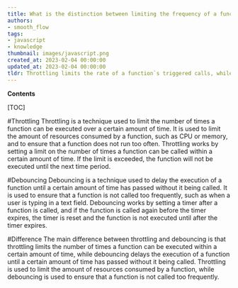 ```yaml
---
title: What is the distinction between limiting the frequency of a function's execution with throttling and delaying the execution of a function with debouncing?
authors:
- smooth_flow
tags:
- javascript
- knowledge
thumbnail: images/javascript.png
created_at: 2023-02-04 00:00:00
updated_at: 2023-02-04 00:00:00
tldr: Throttling limits the rate of a function`s triggered calls, while debouncing limits the rate of a function`s triggered calls to once after a certain period of time.
---
```


**Contents**

[TOC]

#Throttling
Throttling is a technique used to limit the number of times a function can be executed over a certain amount of time. It is used to limit the amount of resources consumed by a function, such as CPU or memory, and to ensure that a function does not run too often. Throttling works by setting a limit on the number of times a function can be called within a certain amount of time. If the limit is exceeded, the function will not be executed until the next time period.

#Debouncing
Debouncing is a technique used to delay the execution of a function until a certain amount of time has passed without it being called. It is used to ensure that a function is not called too frequently, such as when a user is typing in a text field. Debouncing works by setting a timer after a function is called, and if the function is called again before the timer expires, the timer is reset and the function is not executed until after the timer expires.

#Difference
The main difference between throttling and debouncing is that throttling limits the number of times a function can be executed within a certain amount of time, while debouncing delays the execution of a function until a certain amount of time has passed without it being called. Throttling is used to limit the amount of resources consumed by a function, while debouncing is used to ensure that a function is not called too frequently.
